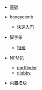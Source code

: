 - [基础](/src/0003.md)

- honeycomb
  - [快速入门](/src/0001.md)

- 脚手架
  - [搭建](/src/0002.md)

- NPM包
  - [portfinder](/src/0004.md)
  - [globby](/src/0005.md)

- [内置模块](/src/0006.md)